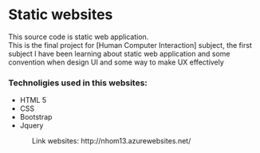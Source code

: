 <h1>Static websites</h1>
This source code is static web application.<br>
This is the final project for [Human Computer Interaction] subject, the first subject I have been learning about static web application and some convention when design UI and some way to make UX effectively
<h3>Technoligies used in this websites:</h3>
<ul>
  <li>HTML 5</li>
   <li>CSS</li>
   <li>Bootstrap</li>
  <li>Jquery</li>
<ul>
  <p>Link websites: <span>http://nhom13.azurewebsites.net/ </span></p>
